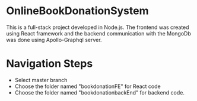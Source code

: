 # OnlineBookDonationSystem

This is a full-stack project developed in Node.js. The frontend was created using React framework and the backend communication with the MongoDb was done using Apollo-Graphql server.

# Navigation Steps
- Select master branch
- Choose the folder named "bookdonationFE" for React code
- Choose the folder named "bookdonationbackEnd" for backend code.
